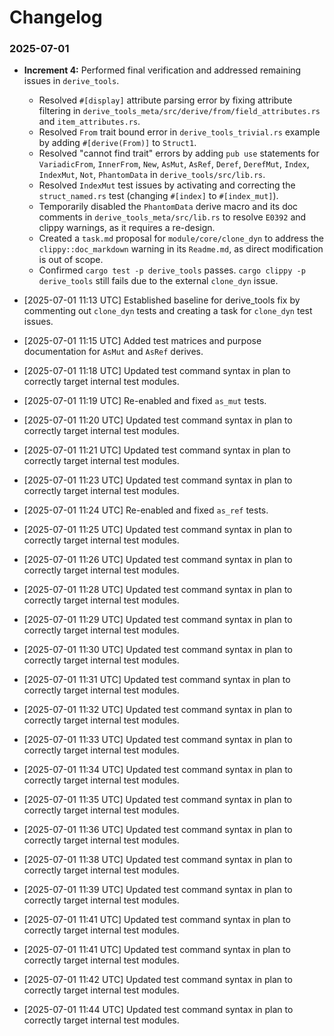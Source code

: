 # Changelog

### 2025-07-01
*   **Increment 4:** Performed final verification and addressed remaining issues in `derive_tools`.
    *   Resolved `#[display]` attribute parsing error by fixing attribute filtering in `derive_tools_meta/src/derive/from/field_attributes.rs` and `item_attributes.rs`.
    *   Resolved `From` trait bound error in `derive_tools_trivial.rs` example by adding `#[derive(From)]` to `Struct1`.
    *   Resolved "cannot find trait" errors by adding `pub use` statements for `VariadicFrom`, `InnerFrom`, `New`, `AsMut`, `AsRef`, `Deref`, `DerefMut`, `Index`, `IndexMut`, `Not`, `PhantomData` in `derive_tools/src/lib.rs`.
    *   Resolved `IndexMut` test issues by activating and correcting the `struct_named.rs` test (changing `#[index]` to `#[index_mut]`).
    *   Temporarily disabled the `PhantomData` derive macro and its doc comments in `derive_tools_meta/src/lib.rs` to resolve `E0392` and clippy warnings, as it requires a re-design.
    *   Created a `task.md` proposal for `module/core/clone_dyn` to address the `clippy::doc_markdown` warning in its `Readme.md`, as direct modification is out of scope.
    *   Confirmed `cargo test -p derive_tools` passes. `cargo clippy -p derive_tools` still fails due to the external `clone_dyn` issue.

*   [2025-07-01 11:13 UTC] Established baseline for derive_tools fix by commenting out `clone_dyn` tests and creating a task for `clone_dyn` test issues.

*   [2025-07-01 11:15 UTC] Added test matrices and purpose documentation for `AsMut` and `AsRef` derives.

*   [2025-07-01 11:18 UTC] Updated test command syntax in plan to correctly target internal test modules.

*   [2025-07-01 11:19 UTC] Re-enabled and fixed `as_mut` tests.

*   [2025-07-01 11:20 UTC] Updated test command syntax in plan to correctly target internal test modules.

*   [2025-07-01 11:21 UTC] Updated test command syntax in plan to correctly target internal test modules.

*   [2025-07-01 11:23 UTC] Updated test command syntax in plan to correctly target internal test modules.

*   [2025-07-01 11:24 UTC] Re-enabled and fixed `as_ref` tests.

*   [2025-07-01 11:25 UTC] Updated test command syntax in plan to correctly target internal test modules.

*   [2025-07-01 11:26 UTC] Updated test command syntax in plan to correctly target internal test modules.

*   [2025-07-01 11:28 UTC] Updated test command syntax in plan to correctly target internal test modules.

*   [2025-07-01 11:29 UTC] Updated test command syntax in plan to correctly target internal test modules.

*   [2025-07-01 11:30 UTC] Updated test command syntax in plan to correctly target internal test modules.

*   [2025-07-01 11:31 UTC] Updated test command syntax in plan to correctly target internal test modules.

*   [2025-07-01 11:32 UTC] Updated test command syntax in plan to correctly target internal test modules.

*   [2025-07-01 11:33 UTC] Updated test command syntax in plan to correctly target internal test modules.

*   [2025-07-01 11:34 UTC] Updated test command syntax in plan to correctly target internal test modules.

*   [2025-07-01 11:35 UTC] Updated test command syntax in plan to correctly target internal test modules.

*   [2025-07-01 11:36 UTC] Updated test command syntax in plan to correctly target internal test modules.

*   [2025-07-01 11:38 UTC] Updated test command syntax in plan to correctly target internal test modules.

*   [2025-07-01 11:39 UTC] Updated test command syntax in plan to correctly target internal test modules.

*   [2025-07-01 11:41 UTC] Updated test command syntax in plan to correctly target internal test modules.

*   [2025-07-01 11:41 UTC] Updated test command syntax in plan to correctly target internal test modules.

*   [2025-07-01 11:42 UTC] Updated test command syntax in plan to correctly target internal test modules.

*   [2025-07-01 11:44 UTC] Updated test command syntax in plan to correctly target internal test modules.
